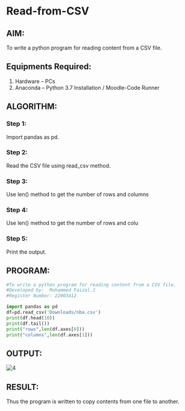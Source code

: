 # Read-from-CSV

## AIM:
To write a python program for reading content from a CSV file.

## Equipments Required:
1. Hardware – PCs
2. Anaconda – Python 3.7 Installation / Moodle-Code Runner


## ALGORITHM:

### Step 1:

Import pandas as pd.
### Step 2:

Read the CSV file using read_csv method.
### Step 3:

Use len() method to get the number of rows and columns

### Step 4:

Use len() method to get the number of rows and colu
### Step 5:

Print the output.

## PROGRAM:

```python
#To write a python program for reading content from a CSV file.
#Developed by:  Mohammed Faizal.J
#Register Number: 22003412

import pandas as pd
df=pd.read_csv('Downloads/nba.csv')
print(df.head(10))
print(df.tail())
print("rows",len(df.axes[0]))
print("columns",len(df.axes[1]))

```

## OUTPUT:
![4](https://user-images.githubusercontent.com/120553195/214825913-0ce848bb-df99-4043-aea7-a3ec081401fa.jpeg)

## RESULT:
Thus the program is written to copy contents from one file to another.

